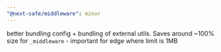 ```yaml
---
"@next-safe/middleware": minor
---
```


better bundling config + bundling of external utils. Saves around ~100% size for `_middleware` - important for edge where limit is 1MB 
